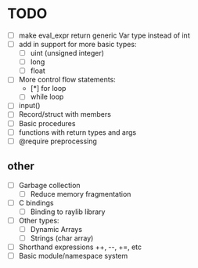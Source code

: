# TODO
- [ ] make eval_expr return generic Var type instead of int
- [ ] add in support for more basic types:
    - [ ] uint (unsigned integer)
    - [ ] long
    - [ ] float
- [ ] More control flow statements:
    - [*] for loop
    - [ ] while loop
- [ ] input()
- [ ] Record/struct with members
- [ ] Basic procedures
- [ ] functions with return types and args
- [ ] @require preprocessing

## other
- [ ] Garbage collection
    - [ ] Reduce memory fragmentation
- [ ] C bindings
    - [ ] Binding to raylib library
- [ ] Other types:
    - [ ] Dynamic Arrays
    - [ ] Strings (char array)
- [ ] Shorthand expressions ++, --, +=, etc
- [ ] Basic module/namespace system
